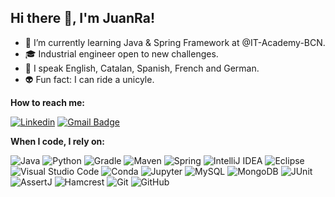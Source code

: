## Hi there 👋, I'm JuanRa!



- 🌱 I’m currently learning Java & Spring Framework at @IT-Academy-BCN.
- :mortar_board: Industrial engineer open to new challenges.
- 💬 I speak English, Catalan, Spanish, French and German.
- :alien: Fun fact: I can ride a unicyle.

**How to reach me:**

[![Linkedin](https://img.shields.io/badge/-Linkedin-blue?style=flat&logo=Linkedin&logoColor=white&link=https://www.linkedin.com/in/juan-ramon-porta/)](https://www.linkedin.com/in/juan-ramon-porta/)
[![Gmail Badge](https://img.shields.io/badge/-Gmail-c71610?style=flat&logo=Gmail&logoColor=white&link=mailto:jraporta@gmail.com)](mailto:jraporta@gmail.com)

**When I code, I rely on:**

![Java](https://img.shields.io/badge/java-%23ED8B00.svg?style=flat&logo=openjdk&logoColor=white)
![Python](https://img.shields.io/badge/Python-FFD43B?style=flat&logo=python&logoColor=blue)
![Gradle](https://img.shields.io/badge/gradle-02303A?style=flat&logo=gradle&logoColor=white)
![Maven](https://img.shields.io/badge/Maven-666666?style=flat&logo=maven&logoColor=white)
![Spring](https://img.shields.io/badge/Spring-6DB33F?style=flat&logo=spring&logoColor=white)
![IntelliJ IDEA](https://img.shields.io/badge/-IntelliJ%20IDEA-000000?style=flat&logo=intellij-idea&logoColor=white)
![Eclipse](https://img.shields.io/badge/-Eclipse-044382?style=flat&logo=eclipse-ide&logoColor=orange)
![Visual Studio Code](https://img.shields.io/badge/-Visual%20Studio%20Code-0380fc?style=flat&logo=visual-studio-code&logoColor=007ACC)
![Conda](https://img.shields.io/badge/conda-342B029.svg?&style=flat&logo=anaconda&logoColor=white)
![Jupyter](https://img.shields.io/badge/Jupyter-F37626.svg?&style=flat&logo=Jupyter&logoColor=white)
![MySQL](https://img.shields.io/badge/mysql-4479A1.svg?style=flat&logo=mysql&logoColor=white) 
![MongoDB](https://img.shields.io/badge/MongoDB-%234ea94b.svg?style=flat&logo=mongodb&logoColor=white) 
![JUnit](https://img.shields.io/badge/-JUnit-25A162?logo=junit&logoColor=white)
![AssertJ](https://img.shields.io/badge/-AssertJ-yellow?logoColor=white)
![Hamcrest](https://img.shields.io/badge/-Hamcrest-red?logoColor=white)
![Git](https://img.shields.io/badge/git-%23F05033.svg?style=flat&logo=git&logoColor=white) 
![GitHub](https://img.shields.io/badge/github-%23121011.svg?style=flat&logo=github&logoColor=white)







